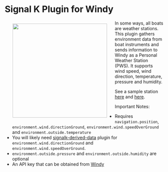 # Signal K Plugin for Windy

<img src='https://raw.githubusercontent.com/itemir/signalk-windy/master/signalk-windy-screenshot.png' align='left' width='300' hspace='25' vspace='10'>In some ways, all boats are weather stations. This plugin gathers environment data from boat instruments and sends information to Windy as a Personal Weather Station (PWS). It supports wind speed, wind direction, temperature, pressure and humidity.

See a sample station [here](https://www.windy.com/station/pws-bf06d21ca) and [here](https://www.windy.com/station/pws-f0717799).

Important Notes:
  * Requires `navigation.position`, `environment.wind.directionGround`, `environment.wind.speedOverGround` and `environment.outside.temperature`
  * You will likely need [signalk-derived-data](https://github.com/SignalK/signalk-derived-data) plugin for `environment.wind.directionGround` and `environment.wind.speedOverGround`.
  * `environment.outside.pressure` and `environment.outside.humidity` are optional
  * An API key that can be obtained from [Windy](https://stations.windy.com/stations)
